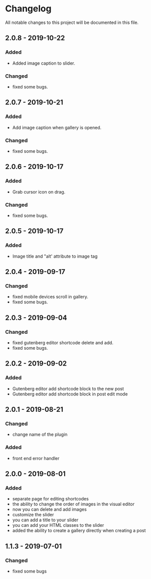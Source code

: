 # Changelog

All notable changes to this project will be documented in this file.

## 2.0.8 - 2019-10-22

### Added

*   Added image caption to slider.

### Changed

*   fixed some bugs. 

## 2.0.7 - 2019-10-21

### Added

*   Add image caption when gallery is opened.

### Changed

*   fixed some bugs. 


## 2.0.6 - 2019-10-17

### Added

*   Grab cursor icon on drag.

### Changed

*   fixed some bugs. 

## 2.0.5 - 2019-10-17

### Added

*   Image title and "alt' attribute to image tag

## 2.0.4 - 2019-09-17

### Changed

*  fixed mobile devices scroll in gallery.
*  fixed some bugs. 

## 2.0.3 - 2019-09-04

### Changed

*  fixed gutenberg editor shortcode delete and add.
*  fixed some bugs. 

## 2.0.2 - 2019-09-02

### Added

*   Gutenberg editor add shortcode block to the new post
*   Gutenberg editor add shortcode block in post edit mode


## 2.0.1 - 2019-08-21

### Changed

*   change name of the plugin

### Added

*   front end error handler

## 2.0.0 - 2019-08-01

### Added

*  separate page for editing shortcodes
*  the ability to change the order of images in the visual editor
*  now you can delete and add images
*  customize the slider
*  you can add a title to your slider
*  you can add your HTML classes to the slider
*  added the ability to create a gallery directly when creating a post

## 1.1.3 - 2019-07-01

### Changed

*  fixed some bugs


